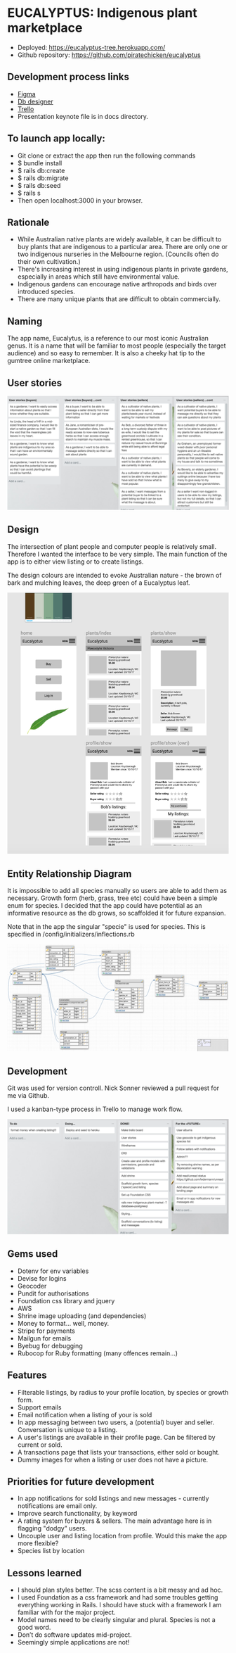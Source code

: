 # EUCALYPTUS: Indigenous plant marketplace
* Deployed: https://eucalyptus-tree.herokuapp.com/
* Github repository: https://github.com/piratechicken/eucalyptus

## Development process links
* [Figma](https://www.figma.com/file/IeVP5RXZTyjUkfpNRrk79ESD/Indigenous-plants-market)
* [Db designer](http://dbdesigner.net/designer/schema/121956)
* [Trello](https://trello.com/b/2yZED6UZ/indigenous-plant-market)
* Presentation keynote file is in docs directory.

## To launch app locally:
* Git clone or extract the app then run the following commands
* $ bundle install
* $ rails db:create
* $ rails db:migrate
* $ rails db:seed
* $ rails s
* Then open localhost:3000 in your browser.

## Rationale
* While Australian native plants are widely available, it can be difficult to buy plants that are indigenous to a particular area. There are only one or two indigenous nurseries in the Melbourne region. (Councils often do their own cultivation.) 
* There's increasing interest in using indigenous plants in private gardens, especially in areas which still have environmental value.
* Indigenous gardens can encourage native arthropods and birds over introduced species.
* There are many unique plants that are difficult to obtain commercially.

## Naming
The app name, Eucalytus, is a reference to our most iconic Australian genus. It is a name that will be familiar to most people (especially the target audience) and so easy to remember. It is also a cheeky hat tip to the gumtree online marketplace.

## User stories
![User stories created in Trello](/docs/userstories.png)

## Design
The intersection of plant people and computer people is relatively small. Therefore I wanted the interface to be very simple. The main function of the app is to either view listing or to create listings. 

The design colours are intended to evoke Australian nature - the brown of bark and mulching leaves, the deep green of a Eucalyptus leaf.

![Lo-fi wireframes created in Figma](/docs/wireframes.png)

## Entity Relationship Diagram
It is impossible to add all species manually so users are able to add them as necessary. Growth form (herb, grass, tree etc) could have been a simple enum for species. I decided that the app could have potential as an informative resource as the db grows, so scaffolded it for future expansion. 

Note that in the app the singular "specie" is used for species. This is specified in /config/initializers/inflections.rb

![ERD created in dbdesigner](/docs/erd.png)

## Development
Git was used for version controll. Nick Sonner reviewed a pull request for me via Github.

I used a kanban-type process in Trello to manage work flow.

![Trello procces](/docs/agile.png)

## Gems used
* Dotenv for env variables
* Devise for logins
* Geocoder
* Pundit for authorisations
* Foundation css library and jquery
* AWS
* Shrine image uploading (and dependencies)
* Money to format... well, money.
* Stripe for payments
* Mailgun for emails
* Byebug for debugging
* Rubocop for Ruby formatting (many offences remain...)

## Features
* Filterable listings, by radius to your profile location, by species or growth form.
* Support emails
* Email notification when a listing of your is sold
* In app messaging between two users, a (potential) buyer and seller. Conversation is unique to a listing.
* A user's listings are available in their profile page. Can be filtered by current or sold.
* A transactions page that lists your transactions, either sold or bought.
* Dummy images for when a listing or user does not have a picture.

## Priorities for future development
* In app notifications for sold listings and new messages - currently notifications are email only.
* Improve search functionality, by keyword
* A rating system for buyers & sellers. The main advantage here is in flagging "dodgy" users.
* Uncouple user and listing location from profile. Would this make the app more flexible?
* Species list by location

## Lessons learned
* I should plan styles better. The scss content is a bit messy and ad hoc. 
* I used Foundation as a css framework and had some troubles getting everything working in Rails. I should have stuck with a framework I am familiar with for the major project.
* Model names need to be clearly singular and plural. Species is not a good word.
* Don’t do software updates mid-project. 
* Seemingly simple applications are not!